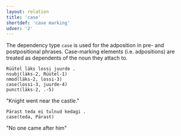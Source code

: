 ```yaml
---
layout: relation
title: 'case'
shortdef: 'case marking'
udver: '2'
---
```

The dependency type `case` is used for the adposition in pre- and postpositional phrases.
Case-marking elements (i.e. adpositions) are treated as dependents of the noun they attach to.

~~~ sdparse
Rüütel läks lossi juurde .
nsubj(läks-2, Rüütel-1)
nmod(läks-2, lossi-3)
case(lossi-3, juurde-4)
punct(läks-2, .-5)
~~~

"Knight went near the castle."

~~~ sdparse
Pärast teda ei tulnud kedagi .
case(teda, Pärast)
~~~

"No one came after him"

<!-- Interlanguage links updated So kvě 14 19:03:08 CEST 2022 -->
